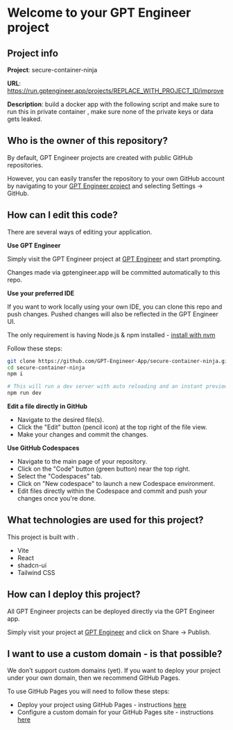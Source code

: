 # Welcome to your GPT Engineer project

## Project info

**Project**: secure-container-ninja 

**URL**: https://run.gptengineer.app/projects/REPLACE_WITH_PROJECT_ID/improve

**Description**: build a docker app with the following script and make sure to run this in private container , make sure none of the private keys or data gets leaked. 

## Who is the owner of this repository?
By default, GPT Engineer projects are created with public GitHub repositories.

However, you can easily transfer the repository to your own GitHub account by navigating to your [GPT Engineer project](https://run.gptengineer.app/projects/REPLACE_WITH_PROJECT_ID/improve) and selecting Settings -> GitHub. 

## How can I edit this code?
There are several ways of editing your application.

**Use GPT Engineer**

Simply visit the GPT Engineer project at [GPT Engineer](https://run.gptengineer.app/projects/REPLACE_WITH_PROJECT_ID/improve) and start prompting.

Changes made via gptengineer.app will be committed automatically to this repo.

**Use your preferred IDE**

If you want to work locally using your own IDE, you can clone this repo and push changes. Pushed changes will also be reflected in the GPT Engineer UI.

The only requirement is having Node.js & npm installed - [install with nvm](https://github.com/nvm-sh/nvm#installing-and-updating)

Follow these steps: 

```sh
git clone https://github.com/GPT-Engineer-App/secure-container-ninja.git
cd secure-container-ninja
npm i

# This will run a dev server with auto reloading and an instant preview.
npm run dev
```

**Edit a file directly in GitHub**

- Navigate to the desired file(s).
- Click the "Edit" button (pencil icon) at the top right of the file view.
- Make your changes and commit the changes.

**Use GitHub Codespaces**

- Navigate to the main page of your repository.
- Click on the "Code" button (green button) near the top right.
- Select the "Codespaces" tab.
- Click on "New codespace" to launch a new Codespace environment.
- Edit files directly within the Codespace and commit and push your changes once you're done.

## What technologies are used for this project?

This project is built with .

- Vite
- React
- shadcn-ui
- Tailwind CSS

## How can I deploy this project?

All GPT Engineer projects can be deployed directly via the GPT Engineer app. 

Simply visit your project at [GPT Engineer](https://run.gptengineer.app/projects/REPLACE_WITH_PROJECT_ID/improve) and click on Share -> Publish.

## I want to use a custom domain - is that possible?

We don't support custom domains (yet). If you want to deploy your project under your own domain, then we recommend GitHub Pages.

To use GitHub Pages you will need to follow these steps: 
- Deploy your project using GitHub Pages - instructions [here](https://docs.github.com/en/pages/getting-started-with-github-pages/creating-a-github-pages-site#creating-your-site)
- Configure a custom domain for your GitHub Pages site - instructions [here](https://docs.github.com/en/pages/configuring-a-custom-domain-for-your-github-pages-site)